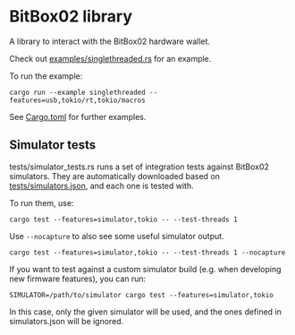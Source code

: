 # BitBox02 library

A library to interact with the BitBox02 hardware wallet.

Check out [examples/singlethreaded.rs](examples/singlethreaded.rs) for an example.

To run the example:

    cargo run --example singlethreaded --features=usb,tokio/rt,tokio/macros

See [Cargo.toml](Cargo.toml) for further examples.

## Simulator tests

tests/simulator_tests.rs runs a set of integration tests against BitBox02 simulators. They are
automatically downloaded based on [tests/simulators.json](tests/simulators.json), and each one is
tested with.

To run them, use:

    cargo test --features=simulator,tokio -- --test-threads 1

Use `--nocapture` to also see some useful simulator output.

    cargo test --features=simulator,tokio -- --test-threads 1 --nocapture

If you want to test against a custom simulator build (e.g. when developing new firmware features),
you can run:

    SIMULATOR=/path/to/simulator cargo test --features=simulator,tokio

In this case, only the given simulator will be used, and the ones defined in simulators.json will be
ignored.
